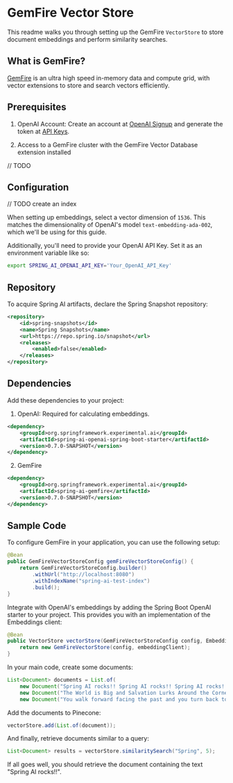 # GemFire Vector Store

This readme walks you through setting up the GemFire `VectorStore` to store document embeddings and perform similarity searches.

## What is GemFire?

[GemFire](https://tanzu.vmware.com/gemfire) is an ultra high speed in-memory data and compute grid, with vector extensions to store and search vectors efficiently.

## Prerequisites

1. OpenAI Account: Create an account at [OpenAI Signup](https://platform.openai.com/signup) and generate the token at [API Keys](https://platform.openai.com/account/api-keys).

2. Access to a GemFire cluster with the GemFire Vector Database extension installed

// TODO

## Configuration

// TODO create an index

When setting up embeddings, select a vector dimension of `1536`. This matches the dimensionality of OpenAI's model `text-embedding-ada-002`, which we'll be using for this guide.

Additionally, you'll need to provide your OpenAI API Key. Set it as an environment variable like so:

```bash
export SPRING_AI_OPENAI_API_KEY='Your_OpenAI_API_Key'
```

## Repository

To acquire Spring AI artifacts, declare the Spring Snapshot repository:

```xml
<repository>
	<id>spring-snapshots</id>
	<name>Spring Snapshots</name>
	<url>https://repo.spring.io/snapshot</url>
	<releases>
		<enabled>false</enabled>
	</releases>
</repository>
```

## Dependencies

Add these dependencies to your project:

1. OpenAI: Required for calculating embeddings.

```xml
<dependency>
	<groupId>org.springframework.experimental.ai</groupId>
	<artifactId>spring-ai-openai-spring-boot-starter</artifactId>
	<version>0.7.0-SNAPSHOT</version>
</dependency>
```

2. GemFire

```xml
<dependency>
    <groupId>org.springframework.experimental.ai</groupId>
    <artifactId>spring-ai-gemfire</artifactId>
    <version>0.7.0-SNAPSHOT</version>
</dependency>
```

## Sample Code

To configure GemFire in your application, you can use the following setup:

```java
@Bean
public GemFireVectorStoreConfig gemFireVectorStoreConfig() {
    return GemFireVectorStoreConfig.builder()
        .withUrl("http://localhost:8080")
        .withIndexName("spring-ai-test-index")
        .build();
}
```

Integrate with OpenAI's embeddings by adding the Spring Boot OpenAI starter to your project.
This provides you with an implementation of the Embeddings client:

```java
@Bean
public VectorStore vectorStore(GemFireVectorStoreConfig config, EmbeddingClient embeddingClient) {
    return new GemFireVectorStore(config, embeddingClient);
}
```

In your main code, create some documents:

```java
List<Document> documents = List.of(
	new Document("Spring AI rocks!! Spring AI rocks!! Spring AI rocks!! Spring AI rocks!! Spring AI rocks!!", Map.of("meta1", "meta1")),
	new Document("The World is Big and Salvation Lurks Around the Corner"),
	new Document("You walk forward facing the past and you turn back toward the future.", Map.of("meta2", "meta2")));
```

Add the documents to Pinecone:

```java
vectorStore.add(List.of(document));
```

And finally, retrieve documents similar to a query:

```java
List<Document> results = vectorStore.similaritySearch("Spring", 5);
```

If all goes well, you should retrieve the document containing the text "Spring AI rocks!!".
